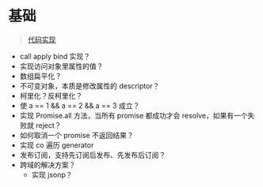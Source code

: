 # 基础

> [代码实现](./base.js)

- call apply bind 实现？
- 实现访问对象里属性的值？
- 数组扁平化？
- 不可变对象，本质是修改属性的 descriptor？
- 柯里化？反柯里化？
- 使 a == 1 && a == 2 && a == 3 成立？
- 实现 Promise.all 方法，当所有 promise 都成功才会 resolve，如果有一个失败就 reject？
- 如何取消一个 promise 不返回结果？
- 实现 co 遍历 generator
- 发布订阅，支持先订阅后发布、先发布后订阅？
- 跨域的解决方案？
  - 实现 jsonp？
